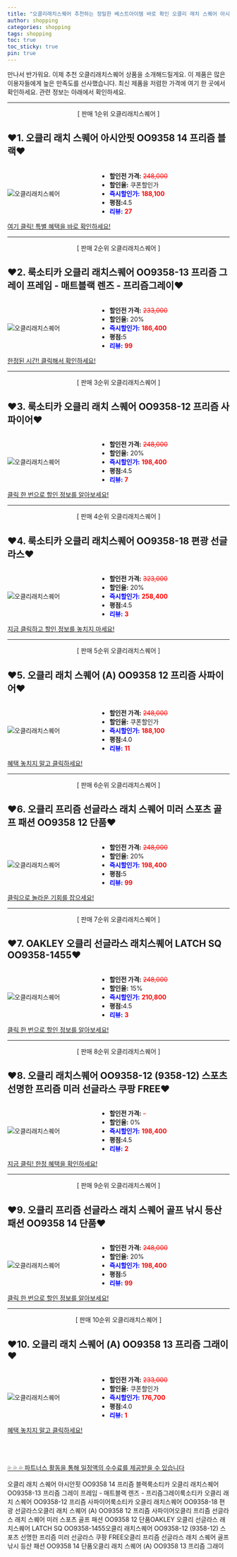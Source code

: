 ```yaml
---
title: "오클리래치스퀘어 추천하는 정밀한 베스트아이템 바로 확인 오클리 래치 스퀘어 아시안핏 OO9358"
author: shopping
categories: shopping
tags: shopping
toc: true
toc_sticky: true
pin: true
---
```

만나서 반가워요. 이제 추천 오클리래치스퀘어 상품을 소개해드릴게요. 이 제품은 많은 이용자들에게 높은 만족도를 선사했습니다. 최신 제품을 저렴한 가격에 여기 한 곳에서 확인하세요. 관련 정보는 아래에서 확인하세요.

---
<p class="toplist" style="margin: 0 auto; display: block; width: fit-content;">[ 판매 1순위 오클리래치스퀘어 ]</p>

<h2><strong>❤️1. 오클리 래치 스퀘어 아시안핏 OO9358 14 프리즘 블랙❤️</strong></h2>

<div style="display: flex; align-items: center;">
    <div style="flex: 0.4;">
        <img src="https://thumbnail8.coupangcdn.com/thumbnails/remote/230x230ex/image/vendor_inventory/f82b/1719fa2cc22874a50aa49fd29d42440759a032d07957380605066c7ab9dc.jpg" alt="오클리래치스퀘어" style="max-width: 100%;">
    </div>
    <div style="flex: 0.6; margin-left: 10px;">
        <ul>
            <li><strong>할인전 가격:</strong> <del style="color: red;">248,000</del></li>
            <li><strong>할인율:</strong> 쿠폰할인가</li>
            <li><span style='color:blue'><strong>즉시할인가:</strong></span> <span style='color:red'><strong>188,100</strong></span></li>
            <li><strong>평점:</strong>4.5</li>
            <li><span style='color:blue'><strong>리뷰:</strong></span> <span style='color:red'><strong>27</strong></span></li>
        </ul>
    </div>
</div>
<div class="center">
    <a href="https://selin100587001.github.io?lptag=AF9450613&subid=githubio&pageKey=6173581000&traceid=V0-153&itemId=12066986012&vendorItemId=79339006699" class="myButton">
        여기 클릭! 특별 혜택을 바로 확인하세요!
    </a>
</div>


---
<p class="toplist" style="margin: 0 auto; display: block; width: fit-content;">[ 판매 2순위 오클리래치스퀘어 ]</p>

<h2><strong>❤️2. 룩소티카 오클리 래치스퀘어 OO9358-13 프리즘 그레이 프레임 - 매트블랙 렌즈 - 프리즘그레이❤️</strong></h2>

<div style="display: flex; align-items: center;">
    <div style="flex: 0.4;">
        <img src="https://thumbnail6.coupangcdn.com/thumbnails/remote/230x230ex/image/vendor_inventory/dc7a/6b4e54d0cf6b1a5c513fd6419cdaaf291b74fbcce1adfc3bae7571cb5c27.jpg" alt="오클리래치스퀘어" style="max-width: 100%;">
    </div>
    <div style="flex: 0.6; margin-left: 10px;">
        <ul>
            <li><strong>할인전 가격:</strong> <del style="color: red;">233,000</del></li>
            <li><strong>할인율:</strong> 20%</li>
            <li><span style='color:blue'><strong>즉시할인가:</strong></span> <span style='color:red'><strong>186,400</strong></span></li>
            <li><strong>평점:</strong>5</li>
            <li><span style='color:blue'><strong>리뷰:</strong></span> <span style='color:red'><strong>99</strong></span></li>
        </ul>
    </div>
</div>
<div class="center">
    <a href="https://selin100587001.github.io?lptag=AF9450613&subid=githubio&pageKey=6713808485&traceid=V0-153&itemId=15595419919&vendorItemId=82973683346" class="myButton">
        한정된 시간! 클릭해서 확인하세요!
    </a>
</div>


---
<p class="toplist" style="margin: 0 auto; display: block; width: fit-content;">[ 판매 3순위 오클리래치스퀘어 ]</p>

<h2><strong>❤️3. 룩소티카 오클리 래치 스퀘어 OO9358-12 프리즘 사파이어❤️</strong></h2>

<div style="display: flex; align-items: center;">
    <div style="flex: 0.4;">
        <img src="https://thumbnail10.coupangcdn.com/thumbnails/remote/230x230ex/image/vendor_inventory/a865/867e8c10d35299e3b11449549e9ee8c1adf3737eabb8bb29e08fd742810f.jpg" alt="오클리래치스퀘어" style="max-width: 100%;">
    </div>
    <div style="flex: 0.6; margin-left: 10px;">
        <ul>
            <li><strong>할인전 가격:</strong> <del style="color: red;">248,000</del></li>
            <li><strong>할인율:</strong> 20%</li>
            <li><span style='color:blue'><strong>즉시할인가:</strong></span> <span style='color:red'><strong>198,400</strong></span></li>
            <li><strong>평점:</strong>4.5</li>
            <li><span style='color:blue'><strong>리뷰:</strong></span> <span style='color:red'><strong>7</strong></span></li>
        </ul>
    </div>
</div>
<div class="center">
    <a href="https://selin100587001.github.io?lptag=AF9450613&subid=githubio&pageKey=6713907784&traceid=V0-153&itemId=15595872612&vendorItemId=82814676886" class="myButton">
        클릭 한 번으로 할인 정보를 알아보세요!
    </a>
</div>


---
<p class="toplist" style="margin: 0 auto; display: block; width: fit-content;">[ 판매 4순위 오클리래치스퀘어 ]</p>

<h2><strong>❤️4. 룩소티카 오클리 래치스퀘어 OO9358-18 편광 선글라스❤️</strong></h2>

<div style="display: flex; align-items: center;">
    <div style="flex: 0.4;">
        <img src="https://thumbnail9.coupangcdn.com/thumbnails/remote/230x230ex/image/vendor_inventory/f116/0b10f27dc2cdf5fad6a89382edad8ca7e9f33a2daeab6103c86f84a36877.jpg" alt="오클리래치스퀘어" style="max-width: 100%;">
    </div>
    <div style="flex: 0.6; margin-left: 10px;">
        <ul>
            <li><strong>할인전 가격:</strong> <del style="color: red;">323,000</del></li>
            <li><strong>할인율:</strong> 20%</li>
            <li><span style='color:blue'><strong>즉시할인가:</strong></span> <span style='color:red'><strong>258,400</strong></span></li>
            <li><strong>평점:</strong>4.5</li>
            <li><span style='color:blue'><strong>리뷰:</strong></span> <span style='color:red'><strong>3</strong></span></li>
        </ul>
    </div>
</div>
<div class="center">
    <a href="https://selin100587001.github.io?lptag=AF9450613&subid=githubio&pageKey=6713808672&traceid=V0-153&itemId=15595420907&vendorItemId=82973714447" class="myButton">
        지금 클릭하고 할인 정보를 놓치지 마세요!
    </a>
</div>


---
<p class="toplist" style="margin: 0 auto; display: block; width: fit-content;">[ 판매 5순위 오클리래치스퀘어 ]</p>

<h2><strong>❤️5. 오클리 래치 스퀘어 (A) OO9358 12 프리즘 사파이어❤️</strong></h2>

<div style="display: flex; align-items: center;">
    <div style="flex: 0.4;">
        <img src="https://thumbnail6.coupangcdn.com/thumbnails/remote/230x230ex/image/vendor_inventory/e58d/95f2b8eac6acbebbfef1ad860d9ff1090ff1384691843a0e39872874b0b7.jpg" alt="오클리래치스퀘어" style="max-width: 100%;">
    </div>
    <div style="flex: 0.6; margin-left: 10px;">
        <ul>
            <li><strong>할인전 가격:</strong> <del style="color: red;">248,000</del></li>
            <li><strong>할인율:</strong> 쿠폰할인가</li>
            <li><span style='color:blue'><strong>즉시할인가:</strong></span> <span style='color:red'><strong>188,100</strong></span></li>
            <li><strong>평점:</strong>4.0</li>
            <li><span style='color:blue'><strong>리뷰:</strong></span> <span style='color:red'><strong>11</strong></span></li>
        </ul>
    </div>
</div>
<div class="center">
    <a href="https://selin100587001.github.io?lptag=AF9450613&subid=githubio&pageKey=6107403170&traceid=V0-153&itemId=11488084948&vendorItemId=78763394349" class="myButton">
        혜택 놓치지 말고 클릭하세요!
    </a>
</div>


---
<p class="toplist" style="margin: 0 auto; display: block; width: fit-content;">[ 판매 6순위 오클리래치스퀘어 ]</p>

<h2><strong>❤️6. 오클리 프리즘 선글라스 래치 스퀘어 미러 스포츠 골프 패션 OO9358 12 단품❤️</strong></h2>

<div style="display: flex; align-items: center;">
    <div style="flex: 0.4;">
        <img src="https://thumbnail7.coupangcdn.com/thumbnails/remote/230x230ex/image/vendor_inventory/ad01/6381738fd5a0a1b1b471a605368290ac08fac39d3bb4612990a256326ae9.jpg" alt="오클리래치스퀘어" style="max-width: 100%;">
    </div>
    <div style="flex: 0.6; margin-left: 10px;">
        <ul>
            <li><strong>할인전 가격:</strong> <del style="color: red;">248,000</del></li>
            <li><strong>할인율:</strong> 20%</li>
            <li><span style='color:blue'><strong>즉시할인가:</strong></span> <span style='color:red'><strong>198,400</strong></span></li>
            <li><strong>평점:</strong>5</li>
            <li><span style='color:blue'><strong>리뷰:</strong></span> <span style='color:red'><strong>99</strong></span></li>
        </ul>
    </div>
</div>
<div class="center">
    <a href="https://selin100587001.github.io?lptag=AF9450613&subid=githubio&pageKey=8255174445&traceid=V0-153&itemId=23772303991&vendorItemId=90796569745" class="myButton">
        클릭으로 놀라운 기회를 잡으세요!
    </a>
</div>


---
<p class="toplist" style="margin: 0 auto; display: block; width: fit-content;">[ 판매 7순위 오클리래치스퀘어 ]</p>

<h2><strong>❤️7. OAKLEY 오클리 선글라스 래치스퀘어 LATCH SQ OO9358-1455❤️</strong></h2>

<div style="display: flex; align-items: center;">
    <div style="flex: 0.4;">
        <img src="https://thumbnail10.coupangcdn.com/thumbnails/remote/230x230ex/image/vendor_inventory/02ae/014364333428a574901c1a08aff6bb6bbd0bf160eb22da589a5a2836a456.JPG" alt="오클리래치스퀘어" style="max-width: 100%;">
    </div>
    <div style="flex: 0.6; margin-left: 10px;">
        <ul>
            <li><strong>할인전 가격:</strong> <del style="color: red;">248,000</del></li>
            <li><strong>할인율:</strong> 15%</li>
            <li><span style='color:blue'><strong>즉시할인가:</strong></span> <span style='color:red'><strong>210,800</strong></span></li>
            <li><strong>평점:</strong>4.5</li>
            <li><span style='color:blue'><strong>리뷰:</strong></span> <span style='color:red'><strong>3</strong></span></li>
        </ul>
    </div>
</div>
<div class="center">
    <a href="https://selin100587001.github.io?lptag=AF9450613&subid=githubio&pageKey=6714346679&traceid=V0-153&itemId=15597807793&vendorItemId=70481602013" class="myButton">
        클릭 한 번으로 할인 정보를 알아보세요!
    </a>
</div>


---
<p class="toplist" style="margin: 0 auto; display: block; width: fit-content;">[ 판매 8순위 오클리래치스퀘어 ]</p>

<h2><strong>❤️8. 오클리 래치스퀘어 OO9358-12 (9358-12) 스포츠 선명한 프리즘 미러 선글라스 쿠팡 FREE❤️</strong></h2>

<div style="display: flex; align-items: center;">
    <div style="flex: 0.4;">
        <img src="https://thumbnail10.coupangcdn.com/thumbnails/remote/230x230ex/image/vendor_inventory/174f/e0658ff4f53c4b852740987a82ce0dd827af64b06baf24453cf27f1e688f.jpeg" alt="오클리래치스퀘어" style="max-width: 100%;">
    </div>
    <div style="flex: 0.6; margin-left: 10px;">
        <ul>
            <li><strong>할인전 가격:</strong> <del style="color: red;">-</del></li>
            <li><strong>할인율:</strong> 0%</li>
            <li><span style='color:blue'><strong>즉시할인가:</strong></span> <span style='color:red'><strong>198,400</strong></span></li>
            <li><strong>평점:</strong>4.5</li>
            <li><span style='color:blue'><strong>리뷰:</strong></span> <span style='color:red'><strong>2</strong></span></li>
        </ul>
    </div>
</div>
<div class="center">
    <a href="https://selin100587001.github.io?lptag=AF9450613&subid=githubio&pageKey=2074138570&traceid=V0-153&itemId=3523815879&vendorItemId=72436083538" class="myButton">
        지금 클릭! 한정 혜택을 확인하세요!
    </a>
</div>


---
<p class="toplist" style="margin: 0 auto; display: block; width: fit-content;">[ 판매 9순위 오클리래치스퀘어 ]</p>

<h2><strong>❤️9. 오클리 프리즘 선글라스 래치 스퀘어 골프 낚시 등산 패션 OO9358 14 단품❤️</strong></h2>

<div style="display: flex; align-items: center;">
    <div style="flex: 0.4;">
        <img src="https://thumbnail10.coupangcdn.com/thumbnails/remote/230x230ex/image/vendor_inventory/3fe2/74c64022b14eecf2201eb47d848b18879092086501ac09db1e45222098ba.jpg" alt="오클리래치스퀘어" style="max-width: 100%;">
    </div>
    <div style="flex: 0.6; margin-left: 10px;">
        <ul>
            <li><strong>할인전 가격:</strong> <del style="color: red;">248,000</del></li>
            <li><strong>할인율:</strong> 20%</li>
            <li><span style='color:blue'><strong>즉시할인가:</strong></span> <span style='color:red'><strong>198,400</strong></span></li>
            <li><strong>평점:</strong>5</li>
            <li><span style='color:blue'><strong>리뷰:</strong></span> <span style='color:red'><strong>99</strong></span></li>
        </ul>
    </div>
</div>
<div class="center">
    <a href="https://selin100587001.github.io?lptag=AF9450613&subid=githubio&pageKey=8255174316&traceid=V0-153&itemId=23772303478&vendorItemId=90796568961" class="myButton">
        클릭 한 번으로 할인 정보를 알아보세요!
    </a>
</div>


---
<p class="toplist" style="margin: 0 auto; display: block; width: fit-content;">[ 판매 10순위 오클리래치스퀘어 ]</p>

<h2><strong>❤️10. 오클리 래치 스퀘어 (A) OO9358 13 프리즘 그래이❤️</strong></h2>

<div style="display: flex; align-items: center;">
    <div style="flex: 0.4;">
        <img src="https://thumbnail8.coupangcdn.com/thumbnails/remote/230x230ex/image/vendor_inventory/2235/a40d1a54aca082c07d62c92956fcaa8b00c27d9cd2c68c9e87adb3017c64.jpg" alt="오클리래치스퀘어" style="max-width: 100%;">
    </div>
    <div style="flex: 0.6; margin-left: 10px;">
        <ul>
            <li><strong>할인전 가격:</strong> <del style="color: red;">233,000</del></li>
            <li><strong>할인율:</strong> 쿠폰할인가</li>
            <li><span style='color:blue'><strong>즉시할인가:</strong></span> <span style='color:red'><strong>176,700</strong></span></li>
            <li><strong>평점:</strong>4.0</li>
            <li><span style='color:blue'><strong>리뷰:</strong></span> <span style='color:red'><strong>1</strong></span></li>
        </ul>
    </div>
</div>
<div class="center">
    <a href="https://selin100587001.github.io?lptag=AF9450613&subid=githubio&pageKey=6069772667&traceid=V0-153&itemId=11200697349&vendorItemId=78478412804" class="myButton">
        혜택 놓치지 말고 클릭하세요!
    </a>
</div>

<br><br><br>[💦 💦 💦 파트너스 활동을 통해 일정액의 수수료를 제공받을 수 있습니다](https://link.coupang.com/a/bcpT2c)<br><br>오클리 래치 스퀘어 아시안핏 OO9358 14 프리즘 블랙룩소티카 오클리 래치스퀘어 OO9358-13 프리즘 그레이 프레임 - 매트블랙 렌즈 - 프리즘그레이룩소티카 오클리 래치 스퀘어 OO9358-12 프리즘 사파이어룩소티카 오클리 래치스퀘어 OO9358-18 편광 선글라스오클리 래치 스퀘어 (A) OO9358 12 프리즘 사파이어오클리 프리즘 선글라스 래치 스퀘어 미러 스포츠 골프 패션 OO9358 12 단품OAKLEY 오클리 선글라스 래치스퀘어 LATCH SQ OO9358-1455오클리 래치스퀘어 OO9358-12 (9358-12) 스포츠 선명한 프리즘 미러 선글라스 쿠팡 FREE오클리 프리즘 선글라스 래치 스퀘어 골프 낚시 등산 패션 OO9358 14 단품오클리 래치 스퀘어 (A) OO9358 13 프리즘 그래이